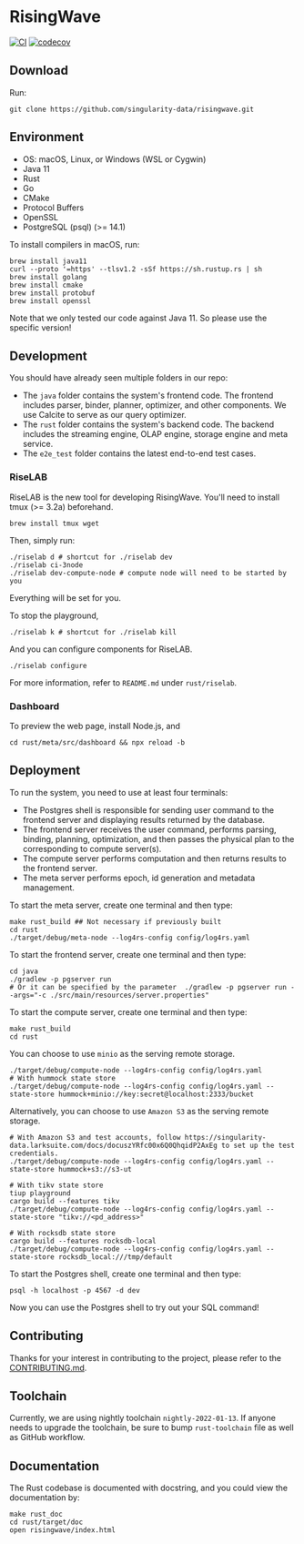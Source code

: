 # RisingWave

[![CI](https://github.com/singularity-data/risingwave/actions/workflows/main.yml/badge.svg)](https://github.com/singularity-data/risingwave/actions/workflows/main.yml)
[![codecov](https://codecov.io/gh/singularity-data/risingwave/branch/main/graph/badge.svg?token=C5ZX0L0GWK)](https://codecov.io/gh/singularity-data/risingwave)

## Download
Run:
```shell
git clone https://github.com/singularity-data/risingwave.git
```

## Environment
* OS: macOS, Linux, or Windows (WSL or Cygwin)
* Java 11
* Rust
* Go
* CMake
* Protocol Buffers
* OpenSSL
* PostgreSQL (psql) (>= 14.1)

To install compilers in macOS, run:
```shell
brew install java11
curl --proto '=https' --tlsv1.2 -sSf https://sh.rustup.rs | sh
brew install golang
brew install cmake
brew install protobuf
brew install openssl
```
Note that we only tested our code against Java 11. So please use the specific version!

## Development
You should have already seen multiple folders in our repo:
- The `java` folder contains the system's frontend code. The frontend includes parser, binder, planner,
optimizer, and other components. We use Calcite to serve as our query optimizer.
- The `rust` folder contains the system's backend code. The backend includes the streaming engine, OLAP
engine, storage engine and meta service.
- The `e2e_test` folder contains the latest end-to-end test cases.


### RiseLAB

RiseLAB is the new tool for developing RisingWave. You'll need to install tmux (>= 3.2a) beforehand.

```
brew install tmux wget
```

Then, simply run:

```
./riselab d # shortcut for ./riselab dev
./riselab ci-3node
./riselab dev-compute-node # compute node will need to be started by you
```

Everything will be set for you.

To stop the playground,

```
./riselab k # shortcut for ./riselab kill
```

And you can configure components for RiseLAB.

```
./riselab configure
```

For more information, refer to `README.md` under `rust/riselab`.

### Dashboard

To preview the web page, install Node.js, and

```
cd rust/meta/src/dashboard && npx reload -b
```

## Deployment
To run the system, you need to use at least four terminals:
- The Postgres shell is responsible for sending user command to the frontend server and displaying
results returned by the database.
- The frontend server receives the user command, performs parsing, binding, planning, optimization,
and then passes the physical plan to the corresponding to compute server(s).
- The compute server performs computation and then returns results to the frontend server.
- The meta server performs epoch, id generation and metadata management.

To start the meta server, create one terminal and then type:
```shell
make rust_build ## Not necessary if previously built
cd rust
./target/debug/meta-node --log4rs-config config/log4rs.yaml
```

To start the frontend server, create one terminal and then type:
```shell
cd java
./gradlew -p pgserver run 
# Or it can be specified by the parameter  ./gradlew -p pgserver run --args="-c ./src/main/resources/server.properties"
```

To start the compute server, create one terminal and then type:
```shell
make rust_build
cd rust
```
You can choose to use `minio` as the serving remote storage.
```shell
./target/debug/compute-node --log4rs-config config/log4rs.yaml
# With hummock state store
./target/debug/compute-node --log4rs-config config/log4rs.yaml --state-store hummock+minio://key:secret@localhost:2333/bucket
```
Alternatively, you can choose to use `Amazon S3` as the serving remote storage.
```shell
# With Amazon S3 and test accounts, follow https://singularity-data.larksuite.com/docs/docuszYRfc00x6Q0QhqidP2AxEg to set up the test credentials.
./target/debug/compute-node --log4rs-config config/log4rs.yaml --state-store hummock+s3://s3-ut
```

```shell
# With tikv state store
tiup playground
cargo build --features tikv
./target/debug/compute-node --log4rs-config config/log4rs.yaml --state-store "tikv://<pd_address>"
```

```shell
# With rocksdb state store
cargo build --features rocksdb-local
./target/debug/compute-node --log4rs-config config/log4rs.yaml --state-store rocksdb_local:///tmp/default
```

To start the Postgres shell, create one terminal and then type:
```shell
psql -h localhost -p 4567 -d dev
```

Now you can use the Postgres shell to try out your SQL command!

## Contributing
Thanks for your interest in contributing to the project, please refer to the [CONTRIBUTING.md](https://github.com/singularity-data/risingwave/blob/main/CONTRIBUTING.md).

## Toolchain
Currently, we are using nightly toolchain `nightly-2022-01-13`. If anyone needs to upgrade
the toolchain, be sure to bump `rust-toolchain` file as well as GitHub workflow.

## Documentation

The Rust codebase is documented with docstring, and you could view the documentation by:

```shell
make rust_doc
cd rust/target/doc
open risingwave/index.html
```

